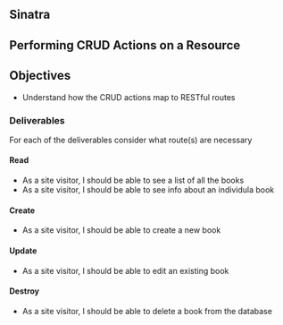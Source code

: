 ## Sinatra

## Performing CRUD Actions on a Resource

## Objectives
- Understand how the CRUD actions map to RESTful routes


### Deliverables

For each of the deliverables consider what route(s) are necessary

#### Read
- As a site visitor, I should be able to see a list of all the books
- As a site visitor, I should be able to see info about an individula book

#### Create
- As a site visitor, I should be able to create a new book

#### Update
- As a site visitor, I should be able to edit an existing book

#### Destroy
- As a site visitor, I should be able to delete a book from the database
